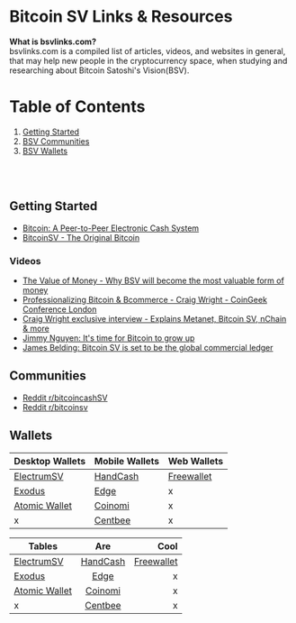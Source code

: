 # Bitcoin SV Links & Resources

**What is bsvlinks.com?**<br/>
bsvlinks.com is a compiled list of articles, videos, and websites in general, that may help new people in the cryptocurrency space, when studying and researching about Bitcoin Satoshi's Vision(BSV).

# Table of Contents
1. [Getting Started](#getting-started)
2. [BSV Communities](#communities)
3. [BSV Wallets](#wallets)

<br/><br/>

## Getting Started
* [Bitcoin: A Peer-to-Peer Electronic Cash System](https://bitcoinsv.io/bitcoin/)
* [BitcoinSV - The Original Bitcoin](https://bitcoinsv.io/)

### Videos
* [The Value of Money - Why BSV will become the most valuable form of money](https://www.youtube.com/watch?v=2hboJyFyGFY)
* [Professionalizing Bitcoin & Bcommerce - Craig Wright - CoinGeek Conference London](https://www.youtube.com/watch?v=9lRjXJmIdys)
* [Craig Wright exclusive interview - Explains Metanet, Bitcoin SV, nChain & more](https://www.youtube.com/watch?v=ZoYnZ6CAoAk)
* [Jimmy Nguyen: It's time for Bitcoin to grow up](https://www.youtube.com/watch?v=gR_1Lkn_364)
* [James Belding: Bitcoin SV is set to be the global commercial ledger](https://www.youtube.com/watch?v=VW7QKOc-uJs)

## Communities
* [Reddit r/bitcoincashSV](https://www.reddit.com/r/bitcoincashSV/)
* [Reddit r/bitcoinsv](https://www.reddit.com/r/bitcoinsv/)

## Wallets
Desktop Wallets | Mobile Wallets | Web Wallets
------------ | ------------- | -------------
[ElectrumSV](https://electrumsv.io/) | [HandCash](https://handcash.io/) | [Freewallet](https://freewallet.org/)
[Exodus](https://www.exodus.io/) | [Edge](https://edge.app/) | x 
[Atomic Wallet](https://atomicwallet.io/) | [Coinomi](https://www.coinomi.com/en/) | x 
x | [Centbee](https://centbee.com/) | x 

| Tables   |      Are      |  Cool |
|----------|:-------------:|------:|
| [ElectrumSV](https://electrumsv.io/) |  [HandCash](https://handcash.io/) | [Freewallet](https://freewallet.org/) |
| [Exodus](https://www.exodus.io/) |    [Edge](https://edge.app/)   |   x |
| [Atomic Wallet](https://atomicwallet.io/) | [Coinomi](https://www.coinomi.com/en/) |    x |
| x | [Centbee](https://centbee.com/) |    x |
